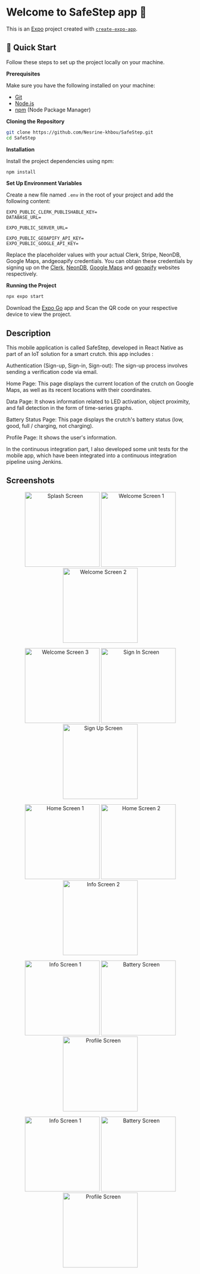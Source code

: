 # Welcome to SafeStep app 👋

This is an [Expo](https://expo.dev) project created with [`create-expo-app`](https://www.npmjs.com/package/create-expo-app).

## <a name="quick-start">🤸 Quick Start</a>

Follow these steps to set up the project locally on your machine.

**Prerequisites**

Make sure you have the following installed on your machine:

- [Git](https://git-scm.com/)
- [Node.js](https://nodejs.org/en)
- [npm](https://www.npmjs.com/) (Node Package Manager)

**Cloning the Repository**

```bash
git clone https://github.com/Nesrine-khbou/SafeStep.git
cd SafeStep
```

**Installation**

Install the project dependencies using npm:

```bash
npm install
```

**Set Up Environment Variables**

Create a new file named `.env` in the root of your project and add the following content:

```env
EXPO_PUBLIC_CLERK_PUBLISHABLE_KEY=
DATABASE_URL=

EXPO_PUBLIC_SERVER_URL=

EXPO_PUBLIC_GEOAPIFY_API_KEY=
EXPO_PUBLIC_GOOGLE_API_KEY=
```
Replace the placeholder values with your actual Clerk, Stripe, NeonDB, Google Maps, andgeoapify credentials. You can
obtain these credentials by signing up on
the [Clerk](https://clerk.com/), [NeonDB](https://neon.tech/), [Google Maps](https://console.cloud.google.com/)
and [geoapify](https://www.geoapify.com/) websites respectively.

**Running the Project**

```bash
npx expo start
```

Download the [Expo Go](https://expo.dev/go) app and Scan the QR code on your respective device to view the project.

## <a name="description">Description</a>

This mobile application is called SafeStep, developed in React Native as part of an IoT solution for a smart crutch.
this app includes :

Authentication (Sign-up, Sign-in, Sign-out): The sign-up process involves sending a verification code via email.

Home Page: This page displays the current location of the crutch on Google Maps, as well as its recent locations with their coordinates.

Data Page: It shows information related to LED activation, object proximity, and fall detection in the form of time-series graphs.

Battery Status Page: This page displays the crutch's battery status (low, good, full / charging, not charging).

Profile Page: It shows the user's information.

In the continuous integration part, I also developed some unit tests for the mobile app, which have been integrated into a continuous integration pipeline using Jenkins.

## <a name="screenshots">Screenshots</a>

<p align="center">
  <img src="./assets/images/splash.png" alt="Splash Screen" width="200" />
  <img src="./assets/images/welcome1.jpg" alt="Welcome Screen 1" width="200" />
  <img src="./assets/images/welcome2.jpg" alt="Welcome Screen 2" width="200" />
</p>

<p align="center">
  <img src="./assets/images/welcome3.jpg" alt="Welcome Screen 3" width="200" />
  <img src="./assets/images/signIn.jpg" alt="Sign In Screen" width="200" />
  <img src="./assets/images/signUp.jpg" alt="Sign Up Screen" width="200" />
</p>

<p align="center">
  <img src="./assets/images/home1.jpg" alt="Home Screen 1" width="200" />
  <img src="./assets/images/home2.jpg" alt="Home Screen 2" width="200" />
  <img src="./assets/images/infos2.jpg" alt="Info Screen 2" width="200" />
</p>

<p align="center">
  <img src="./assets/images/infos1.jpg" alt="Info Screen 1" width="200" />
  <img src="./assets/images/battery.jpg" alt="Battery Screen" width="200" />
  <img src="./assets/images/profile.jpg" alt="Profile Screen" width="200" />
</p>

<p align="center">
  <img src="./assets/images/jenkins.PNG" alt="Info Screen 1" width="200" />
  <img src="./assets/images/allure.PNG" alt="Battery Screen" width="200" />
  <img src="./assets/images/charts.PNG" alt="Profile Screen" width="200" />
</p>














